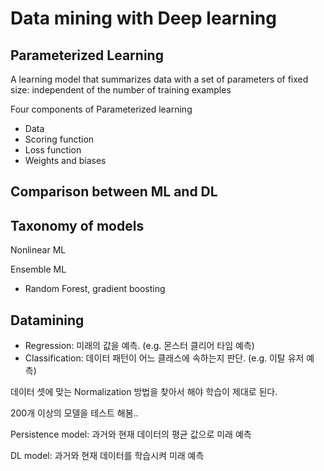 # Data mining with Deep learning



## Parameterized Learning

A learning model that summarizes data with a set of parameters of fixed size: independent of the number of training examples

Four components of Parameterized learning

- Data
- Scoring function
- Loss function
- Weights and biases



## Comparison between ML and DL



## Taxonomy of models

Nonlinear ML

Ensemble ML

- Random Forest, gradient boosting



## Datamining

- Regression: 미래의 값을 예측. (e.g. 몬스터 클리어 타임 예측)
- Classification: 데이터 패턴이 어느 클래스에 속하는지 판단. (e.g. 이탈 유저 예측)



데이터 셋에 맞는 Normalization 방법을 찾아서 해야 학습이 제대로 된다.

200개 이상의 모델을 테스트 해봄..



Persistence model: 과거와 현재 데이터의 평균 값으로 미래 예측

DL model: 과거와 현재 데이터를 학습시켜 미래 예측





